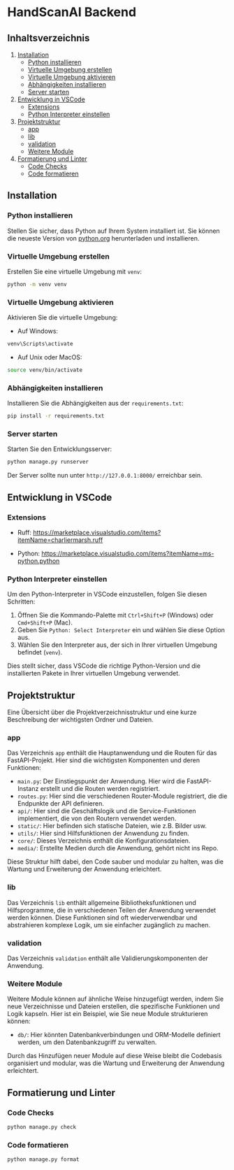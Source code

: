 # HandScanAI Backend

## Inhaltsverzeichnis

1. [Installation](#installation)
    - [Python installieren](#python-installieren)
    - [Virtuelle Umgebung erstellen](#virtuelle-umgebung-erstellen)
    - [Virtuelle Umgebung aktivieren](#virtuelle-umgebung-aktivieren)
    - [Abhängigkeiten installieren](#abhängigkeiten-installieren)
    - [Server starten](#server-starten)
2. [Entwicklung in VSCode](#entwicklung-in-vscode)
    - [Extensions](#extensions)
    - [Python Interpreter einstellen](#python-interpreter-einstellen)
3. [Projektstruktur](#projektstruktur)
    - [app](#app)
    - [lib](#lib)
    - [validation](#validation)
    - [Weitere Module](#weitere-module)
5. [Formatierung und Linter](#formatierung-und-linter)
    - [Code Checks](#code-checks)
    - [Code formatieren](#code-formatieren)

## Installation

### Python installieren

Stellen Sie sicher, dass Python auf Ihrem System installiert ist. Sie können die neueste Version von [python.org](https://www.python.org/downloads/) herunterladen und installieren.

### Virtuelle Umgebung erstellen

Erstellen Sie eine virtuelle Umgebung mit `venv`:

```sh
python -m venv venv
```

### Virtuelle Umgebung aktivieren

Aktivieren Sie die virtuelle Umgebung:

- Auf Windows:

```sh
venv\Scripts\activate
```

- Auf Unix oder MacOS:

```sh
source venv/bin/activate
```

### Abhängigkeiten installieren

Installieren Sie die Abhängigkeiten aus der `requirements.txt`:

```sh
pip install -r requirements.txt
```

### Server starten

Starten Sie den Entwicklungsserver:

```sh
python manage.py runserver
```

Der Server sollte nun unter `http://127.0.0.1:8000/` erreichbar sein.

## Entwicklung in VSCode

### Extensions

- Ruff: https://marketplace.visualstudio.com/items?itemName=charliermarsh.ruff

- Python: https://marketplace.visualstudio.com/items?itemName=ms-python.python

### Python Interpreter einstellen

Um den Python-Interpreter in VSCode einzustellen, folgen Sie diesen Schritten:

1. Öffnen Sie die Kommando-Palette mit `Ctrl+Shift+P` (Windows) oder `Cmd+Shift+P` (Mac).
2. Geben Sie `Python: Select Interpreter` ein und wählen Sie diese Option aus.
3. Wählen Sie den Interpreter aus, der sich in Ihrer virtuellen Umgebung befindet (`venv`).

Dies stellt sicher, dass VSCode die richtige Python-Version und die installierten Pakete in Ihrer virtuellen Umgebung verwendet.

## Projektstruktur

Eine Übersicht über die Projektverzeichnisstruktur und eine kurze Beschreibung der wichtigsten Ordner und Dateien.

### app

Das Verzeichnis `app` enthält die Hauptanwendung und die Routen für das FastAPI-Projekt. Hier sind die wichtigsten Komponenten und deren Funktionen:

- `main.py`: Der Einstiegspunkt der Anwendung. Hier wird die FastAPI-Instanz erstellt und die Routen werden registriert.
- `routes.py`: Hier sind die verschiedenen Router-Module registriert, die die Endpunkte der API definieren.
- `api/`: Hier sind die Geschäftslogik und die Service-Funktionen implementiert, die von den Routern verwendet werden.
- `static/`: Hier befinden sich statische Dateien, wie z.B. Bilder usw.
- `utils/`: Hier sind Hilfsfunktionen der Anwendung zu finden.
- `core/`: Dieses Verzeichnis enthält die Konfigurationsdateien.
- `media/`: Erstellte Medien durch die Anwendung, gehört nicht ins Repo.

Diese Struktur hilft dabei, den Code sauber und modular zu halten, was die Wartung und Erweiterung der Anwendung erleichtert.

### lib

Das Verzeichnis `lib` enthält allgemeine Bibliotheksfunktionen und Hilfsprogramme, die in verschiedenen Teilen der Anwendung verwendet werden können. Diese Funktionen sind oft wiederverwendbar und abstrahieren komplexe Logik, um sie einfacher zugänglich zu machen.

### validation

Das Verzeichnis `validation` enthält alle Validierungskomponenten der Anwendung.

### Weitere Module

Weitere Module können auf ähnliche Weise hinzugefügt werden, indem Sie neue Verzeichnisse und Dateien erstellen, die spezifische Funktionen und Logik kapseln. Hier ist ein Beispiel, wie Sie neue Module strukturieren können:

- `db/`: Hier könnten Datenbankverbindungen und ORM-Modelle definiert werden, um den Datenbankzugriff zu verwalten.

Durch das Hinzufügen neuer Module auf diese Weise bleibt die Codebasis organisiert und modular, was die Wartung und Erweiterung der Anwendung erleichtert.

## Formatierung und Linter

### Code Checks

```sh
python manage.py check
```

### Code formatieren

```sh
python manage.py format
```